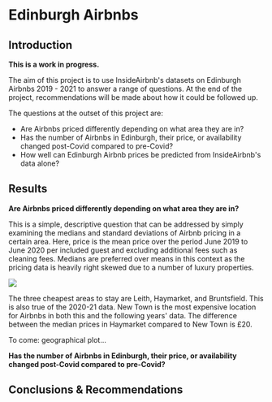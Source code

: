# Edinburgh Airbnbs

## Introduction

**This is a work in progress.**

The aim of this project is to use InsideAirbnb's datasets on Edinburgh Airbnbs 2019 - 2021 to answer a range of questions. At the end of the project, recommendations will be made about how it could be followed up.

The questions at the outset of this project are:
- Are Airbnbs priced differently depending on what area they are in?
- Has the number of Airbnbs in Edinburgh, their price, or availability changed post-Covid compared to pre-Covid?
- How well can Edinburgh Airbnb prices be predicted from InsideAirbnb's data alone?

## Results

**Are Airbnbs priced differently depending on what area they are in?**

This is a simple, descriptive question that can be addressed by simply examining the medians and standard deviations of Airbnb pricing in a certain area. Here, price is the mean price over the period June 2019 to June 2020 per included guest and excluding additional fees such as cleaning fees. Medians are preferred over means in this context as the pricing data is heavily right skewed due to a number of luxury properties. 

![](../master/eda/neighbourhood_pricepig_boxplot.png)

The three cheapest areas to stay are Leith, Haymarket, and Bruntsfield. This is also true of the 2020-21 data. New Town is the most expensive location for Airbnbs in both this and the following years' data. The difference between the median prices in Haymarket compared to New Town is £20.

To come: geographical plot...

**Has the number of Airbnbs in Edinburgh, their price, or availability changed post-Covid compared to pre-Covid?**

## Conclusions & Recommendations 

